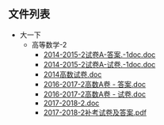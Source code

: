 

## 文件列表

- 大一下
    - 高等数学-2
        - [2014-2015-2试卷A-答案.-1doc.doc](https://github.com/Nagi-ovo/BJUT-AI/raw/master/./%E5%A4%A7%E4%B8%80%E4%B8%8B%5C%E9%AB%98%E7%AD%89%E6%95%B0%E5%AD%A6-2/2014-2015-2%E8%AF%95%E5%8D%B7A-%E7%AD%94%E6%A1%88.-1doc.doc)
        - [2014-2015-2试卷A-试卷.-1doc.doc](https://github.com/Nagi-ovo/BJUT-AI/raw/master/./%E5%A4%A7%E4%B8%80%E4%B8%8B%5C%E9%AB%98%E7%AD%89%E6%95%B0%E5%AD%A6-2/2014-2015-2%E8%AF%95%E5%8D%B7A-%E8%AF%95%E5%8D%B7.-1doc.doc)
        - [2014高数试卷.doc](https://github.com/Nagi-ovo/BJUT-AI/raw/master/./%E5%A4%A7%E4%B8%80%E4%B8%8B%5C%E9%AB%98%E7%AD%89%E6%95%B0%E5%AD%A6-2/2014%E9%AB%98%E6%95%B0%E8%AF%95%E5%8D%B7.doc)
        - [2016-2017-2高数A卷 - 答案.doc](https://github.com/Nagi-ovo/BJUT-AI/raw/master/./%E5%A4%A7%E4%B8%80%E4%B8%8B%5C%E9%AB%98%E7%AD%89%E6%95%B0%E5%AD%A6-2/2016-2017-2%E9%AB%98%E6%95%B0A%E5%8D%B7%20-%20%E7%AD%94%E6%A1%88.doc)
        - [2016-2017-2高数A卷 - 试卷.doc](https://github.com/Nagi-ovo/BJUT-AI/raw/master/./%E5%A4%A7%E4%B8%80%E4%B8%8B%5C%E9%AB%98%E7%AD%89%E6%95%B0%E5%AD%A6-2/2016-2017-2%E9%AB%98%E6%95%B0A%E5%8D%B7%20-%20%E8%AF%95%E5%8D%B7.doc)
        - [2017-2018-2.doc](https://github.com/Nagi-ovo/BJUT-AI/raw/master/./%E5%A4%A7%E4%B8%80%E4%B8%8B%5C%E9%AB%98%E7%AD%89%E6%95%B0%E5%AD%A6-2/2017-2018-2.doc)
        - [2017-2018-2补考试卷及答案.pdf](https://github.com/Nagi-ovo/BJUT-AI/raw/master/./%E5%A4%A7%E4%B8%80%E4%B8%8B%5C%E9%AB%98%E7%AD%89%E6%95%B0%E5%AD%A6-2/2017-2018-2%E8%A1%A5%E8%80%83%E8%AF%95%E5%8D%B7%E5%8F%8A%E7%AD%94%E6%A1%88.pdf)

